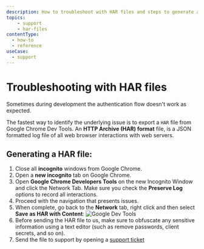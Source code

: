 ```yaml
---
description: How to troubleshoot with HAR files and steps to generate a HAR file.
topics:
    - support
    - har-files
contentType:
  - how-to
  - reference
useCase:
  - support
---
```


# Troubleshooting with HAR files

Sometimes during development the authentication flow doesn't work as expected.

The fastest way to identify the underlying issue is to export a `HAR` file from Google Chrome Dev Tools. An **HTTP Archive (HAR) format** file, is a JSON formatted log file of all web browser interactions with web servers.

## Generating a HAR file:

1. Close all __incognito__ windows from Google Chrome.
1. Open a __new incognito__ tab on Google Chrome.
1. Open __Google Chrome Developers Tools__ on the new Incognito Window and click the Network Tab. Make sure you check the __Preserve Log__ options to record all interactions.
1. Proceed with the navigation that presents issues.
1. When complete, go back to the __Network__ tab, right click and then select **Save as HAR with Content**: ![Google Dev Tools](/media/articles/tutorials/save-as-har-with-content.png)
1. Before sending the HAR file to us, make sure to obfuscate any sensitive information using a text editor (such as remove passwords, client secrets, and so on).
1. Send the file to support by opening a [support ticket](${env.DOMAIN_URL_SUPPORT})
